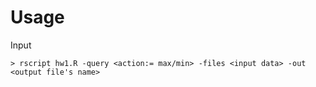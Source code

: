 # Usage

Input
```
> rscript hw1.R -query <action:= max/min> -files <input data> -out <output file's name>
```
